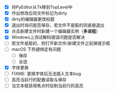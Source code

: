 - [x] 将PyEditor从Tk移到TopLevel中
- [x] 作出修改后将文件标记为dirty
- [x] dirty的编辑器更改标题
- [x] 退出时询问是否保存，若文件不是脏的则直接退出
- [x] 点击新建文件时新建一个编辑器实例（**多进程**）
- [x] Windows上测试解码错误问题是否解决
- [ ] 若文件是脏的，则打开新文件/新建文件之前弹提示框
- [ ] macOS 下热键绑定有问题
    - [ ] 保存
    - [ ] 全选
- [x] 字体更换
- [ ] FIXME: 更换字体后无法插入文本bug
- [ ] 高亮当前行的配置读取与保存
- [ ] 当文本框获得焦点时绘制当前行的高亮
